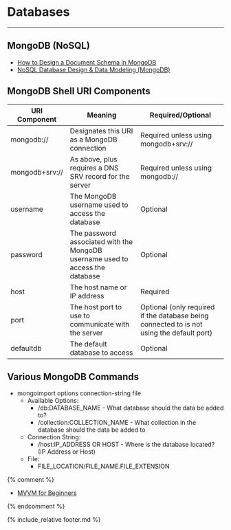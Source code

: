 # Databases

---

## MongoDB (NoSQL)

* [How to Design a Document Schema in MongoDB](https://www.digitalocean.com/community/tutorials/how-to-design-a-document-schema-in-mongodb)
* [NoSQL Database Design & Data Modeling (MongoDB)](https://www.mongodb.com/nosql-explained/data-modeling)

## MongoDB Shell URI Components

|URI Component|Meaning|Required/Optional|
|---|---|---|
|mongodb://|Designates this URI as a MongoDB connection|Required unless using mongodb+srv://|
|mongodb+srv://|As above, plus requires a DNS SRV record for the server|Required unless using mongodb://|
|username|The MongoDB username used to access the database|Optional|
|password|The password associated with the MongoDB username used to access the database|Optional|
|host|The host name or IP address|Required|
|port|The host port to use to communicate with the server|Optional (only required if the database being connected to is not using the default port)|
|defaultdb|The default database to access|Optional|

## Various MongoDB Commands

* mongoimport options connection-string file
  * Available Options:
    * /db:DATABASE_NAME - What database should the data be added to?
    * /collection:COLLECTION_NAME - What collection in the database should the data be added to
  * Connection String:
    * /host:IP_ADDRESS OR HOST - Where is the database located? (IP Address or Host)
  * File:
    * FILE_LOCATION/FILE_NAME.FILE_EXTENSION

{% comment %}

* [MVVM for Beginners](https://www.codeproject.com/Articles/1112919/MVVM-for-beginners)

{% endcomment %}

{% include_relative footer.md %}
